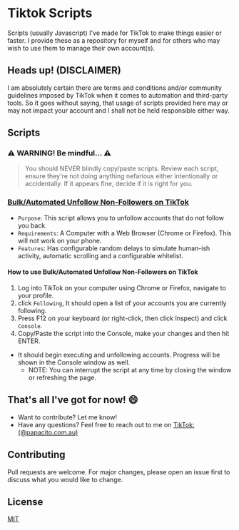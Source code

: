 # Tiktok Scripts
Scripts (usually Javascript) I've made for TikTok to make things easier or faster. I provide these as a repository for myself and for others who may wish to use them to manage their own account(s).

## Heads up! (DISCLAIMER)
I am absolutely certain there are terms and conditions and/or community guidelines imposed by TikTok when it comes to automation and third-party tools. So it goes without saying, that usage of scripts provided here may or may not impact your account and I shall not be held responsible either way.

## Scripts
### :warning: WARNING! Be mindful... :warning:
>  You should NEVER blindly copy/paste scripts. Review each script, ensure they're not doing anything nefarious either intentionally or accidentally. If it appears fine, decide if it is right for you.

### [Bulk/Automated Unfollow Non-Followers on TikTok](https://github.com/papacito-com-au/TikTok-Scripts/blob/main/Unfollow%20Non-Followers.js)
- `Purpose`: This script allows you to unfollow accounts that do not follow you back.
- `Requirements`: A Computer with a Web Browser (Chrome or Firefox). This will not work on your phone.
- `Features`: Has configurable random delays to simulate human-ish activity, automatic scrolling and a configurable whitelist.
####  How to use Bulk/Automated Unfollow Non-Followers on TikTok  ###
  1. Log into TikTok on your computer using Chrome or Firefox, navigate to your profile.
  2. click `Following`, It should open a list of your accounts you are currently following. 
  3. Press F12 on your keyboard (or right-click, then click Inspect) and click `Console`. 
  4. Copy/Paste the script into the Console, make your changes and then hit ENTER.

 - It should begin executing and unfollowing accounts. Progress will be shown in the Console window as well.
 	- NOTE: You can interrupt the script at any time by closing the window or refreshing the page. 

## That's all I've got for now! :smile:
- Want to contribute? Let me know! 
- Have any questions? Feel free to reach out to me on [TikTok:(@papacito.com.au)](https://www.tiktok.com/@papacito.com.au)
## Contributing

Pull requests are welcome. For major changes, please open an issue first
to discuss what you would like to change.

## License

[MIT](https://choosealicense.com/licenses/mit/)
